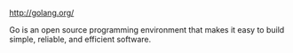 http://golang.org/

Go is an open source programming environment that makes it easy to build simple, reliable, and efficient software.
